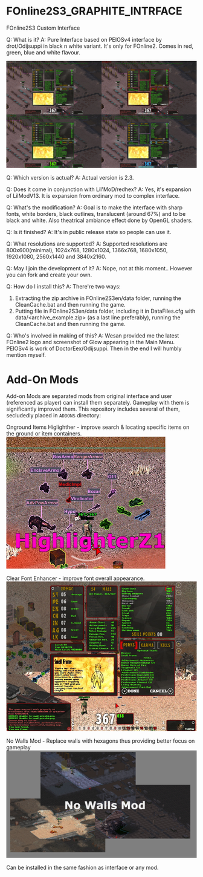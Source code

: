# FOnline2S3_GRAPHITE_INTRFACE
FOnline2S3 Custom Interface

Q: What is it?
A: Pure Interface based on PEIOSv4 interface by drot/Odijsuppi in black n white variant. It's only for FOnline2. Comes in red, green, blue and white flavour.

![Alt text](ARTC/GRAPHITE_V2.3_PLUS.jpg?raw=false "Showing all flavours")

Q: Which version is actual?
A: Actual version is 2.3.

Q: Does it come in conjunction with Lil'MoD/redhex?
A: Yes, it's expansion of LilModV13. It is expansion from ordinary mod to complex interface.

Q: What's the modification?
A: Goal is to make the interface with sharp fonts, white borders, black outlines, translucent (around 67%) and to be black and white. Also theatrical ambiance effect done by OpenGL shaders.

Q: Is it finished?
A: It's in public release state so people can use it.

Q: What resolutions are supported?
A: Supported resolutions are 800x600(minimal), 1024x768, 1280x1024, 1366x768, 1680x1050, 1920x1080, 2560x1440 and 3840x2160.

Q: May I join the development of it?
A: Nope, not at this moment.. However you can fork and create your own.
   
Q: How do I install this?
A: There're two ways:
1. Extracting the zip archive in FOnline2S3en/data folder, running the CleanCache.bat and then running the game.
2. Putting file in FOnline2S3en/data folder, including it in DataFiles.cfg with data/<archive_example.zip> (as a last line preferably), running the CleanCache.bat and then running the game.

Q: Who's involved in making of this?
A: Wesan provided me the latest FOnline2 logo and screenshot of Glow appearing in the Main Menu. PEIOSv4 is work of DoctorEex/Odijsuppi. Then in the end I will humbly mention myself.

# Add-On Mods

Add-on Mods are separated mods from original interface and user (referenced as player)
can install them separately. Gameplay with them is significantly improved them.
This repository includes several of them, secludedly placed in ```ADDONS``` directory:

Onground Items Higlighther - improve search & locating specific items on the ground or item containers.
![Alt text](ADDONS/HighlighterZ1.png?raw=false "Onground Items Higlighther")

Clear Font Enhancer - improve font overall appearance.
![Alt text](ADDONS/RazorFontZ5.png?raw=false "Razor Font Enhancer")

No Walls Mod - Replace walls with hexagons thus providing better focus on gameplay
![Alt text](ADDONS/NoWallsModZ9.jpg?raw=false "Walls remove mod")

Can be installed in the same fashion as interface or any mod.